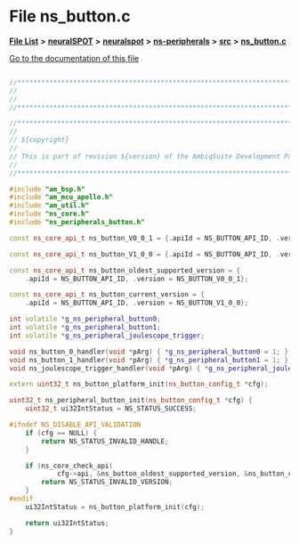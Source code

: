 

# File ns\_button.c

[**File List**](files.md) **>** [**neuralSPOT**](dir_75594cce7c7773aa3cb253214bf56510.md) **>** [**neuralspot**](dir_b737d82f35ec218ac5a7ef4105db9c0e.md) **>** [**ns-peripherals**](dir_62cbd78784261bb0d09981988628a167.md) **>** [**src**](dir_cf9eff0d6bf97258df730d615fa0f132.md) **>** [**ns\_button.c**](ns__button_8c.md)

[Go to the documentation of this file](ns__button_8c.md)

```C++

//*****************************************************************************
//
//
//*****************************************************************************

//*****************************************************************************
//
// ${copyright}
//
// This is part of revision ${version} of the AmbiqSuite Development Package.
//
//*****************************************************************************

#include "am_bsp.h"
#include "am_mcu_apollo.h"
#include "am_util.h"
#include "ns_core.h"
#include "ns_peripherals_button.h"

const ns_core_api_t ns_button_V0_0_1 = {.apiId = NS_BUTTON_API_ID, .version = NS_BUTTON_V0_0_1};

const ns_core_api_t ns_button_V1_0_0 = {.apiId = NS_BUTTON_API_ID, .version = NS_BUTTON_V1_0_0};

const ns_core_api_t ns_button_oldest_supported_version = {
    .apiId = NS_BUTTON_API_ID, .version = NS_BUTTON_V0_0_1};

const ns_core_api_t ns_button_current_version = {
    .apiId = NS_BUTTON_API_ID, .version = NS_BUTTON_V1_0_0};

int volatile *g_ns_peripheral_button0;
int volatile *g_ns_peripheral_button1;
int volatile *g_ns_peripheral_joulescope_trigger;

void ns_button_0_handler(void *pArg) { *g_ns_peripheral_button0 = 1; }
void ns_button_1_handler(void *pArg) { *g_ns_peripheral_button1 = 1; }
void ns_joulescope_trigger_handler(void *pArg) { *g_ns_peripheral_joulescope_trigger = 1; }

extern uint32_t ns_button_platform_init(ns_button_config_t *cfg);

uint32_t ns_peripheral_button_init(ns_button_config_t *cfg) {
    uint32_t ui32IntStatus = NS_STATUS_SUCCESS;

#ifndef NS_DISABLE_API_VALIDATION
    if (cfg == NULL) {
        return NS_STATUS_INVALID_HANDLE;
    }

    if (ns_core_check_api(
            cfg->api, &ns_button_oldest_supported_version, &ns_button_current_version)) {
        return NS_STATUS_INVALID_VERSION;
    }
#endif
    ui32IntStatus = ns_button_platform_init(cfg);

    return ui32IntStatus;
}

```


